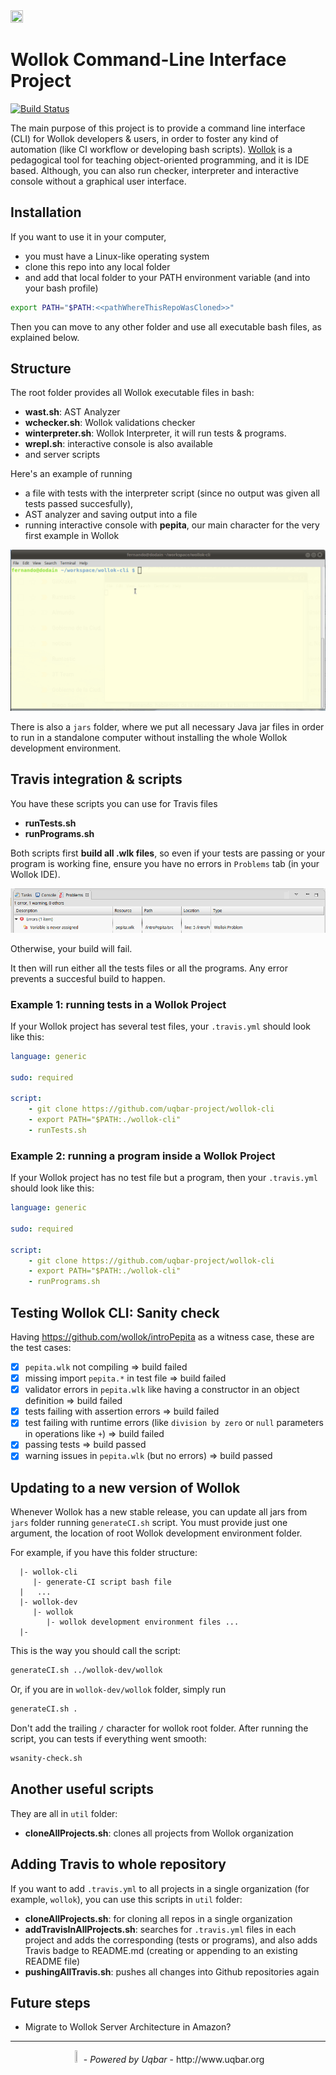 <image src="./images/wollokCLILogo2.png" height="20%" width="20%"/>

<!-- http://patorjk.com/software/taag/#p=display&f=Larry%203D&t=cli -->

# Wollok Command-Line Interface Project

[![Build Status](https://travis-ci.org/uqbar-project/wollok-cli.svg?branch=master)](https://travis-ci.org/uqbar-project/wollok-cli)

The main purpose of this project is to provide a command line interface (CLI) for Wollok developers & users, in order to foster any kind of automation (like CI workflow or developing bash scripts). [Wollok](http://www.wollok.org/en/) is a pedagogical tool for teaching object-oriented programming, and it is IDE based. Although, you can also run checker, interpreter and interactive console without a graphical user interface.

## Installation

If you want to use it in your computer, 

- you must have a Linux-like operating system
- clone this repo into any local folder
- and add that local folder to your PATH environment variable (and into your bash profile)

```bash
export PATH="$PATH:<<pathWhereThisRepoWasCloned>>"
```

Then you can move to any other folder and use all executable bash files, as explained below.

## Structure

The root folder provides all Wollok executable files in bash:

- **wast.sh**: AST Analyzer
- **wchecker.sh**: Wollok validations checker
- **winterpreter.sh**: Wollok Interpreter, it will run tests & programs.
- **wrepl.sh**: interactive console is also available
- and server scripts

Here's an example of running 

- a file with tests with the interpreter script (since no output was given all tests passed succesfully),
- AST analyzer and saving output into a file
- running interactive console with **pepita**, our main character for the very first example in Wollok 

![](images/wollokConsole.gif)

There is also a `jars` folder, where we put all necessary Java jar files in order to run in a standalone computer without installing the whole Wollok development environment.

## Travis integration & scripts

You have these scripts you can use for Travis files

- **runTests.sh**
- **runPrograms.sh**

Both scripts first **build all .wlk files**, so even if your tests are passing or your program is working fine, ensure you have no errors in `Problems` tab (in your Wollok IDE).

![image](images/wollokProblems.png)

Otherwise, your build will fail.

It then will run either all the tests files or all the programs. Any error prevents a succesful build to happen.

### Example 1: running tests in a Wollok Project

If your Wollok project has several test files, your `.travis.yml` should look like this:

```yml
language: generic

sudo: required

script:
    - git clone https://github.com/uqbar-project/wollok-cli
    - export PATH="$PATH:./wollok-cli"
    - runTests.sh
```

### Example 2: running a program inside a Wollok Project

If your Wollok project has no test file but a program, then your `.travis.yml` should look like this:

```yml
language: generic

sudo: required

script:
    - git clone https://github.com/uqbar-project/wollok-cli
    - export PATH="$PATH:./wollok-cli"
    - runPrograms.sh
```

## Testing Wollok CLI: Sanity check

Having https://github.com/wollok/introPepita as a witness case, these are the test cases:

- [x] `pepita.wlk` not compiling => build failed
- [x] missing import `pepita.*` in test file => build failed
- [x] validator errors in `pepita.wlk` like having a constructor in an object definition => build failed
- [x] tests failing with assertion errors => build failed
- [x] test failing with runtime errors (like `division by zero` or `null` parameters in operations like `+`) => build failed
- [x] passing tests => build passed
- [x] warning issues in `pepita.wlk` (but no errors) => build passed

## Updating to a new version of Wollok

Whenever Wollok has a new stable release, you can update all jars from `jars` folder running `generateCI.sh` script. You must provide just one argument, the location of root Wollok development environment folder.

For example, if you have this folder structure:

```
  |- wollok-cli
     |- generate-CI script bash file
  |   ...
  |- wollok-dev
     |- wollok
        |- wollok development environment files ...
  |-
```

This is the way you should call the script:

```bash
generateCI.sh ../wollok-dev/wollok
```

Or, if you are in `wollok-dev/wollok` folder, simply run

```bash
generateCI.sh .
```

Don't add the trailing `/` character for wollok root folder. After running the script, you can tests if everything went smooth:

```bash
wsanity-check.sh
```

## Another useful scripts

They are all in `util` folder:

- **cloneAllProjects.sh**: clones all projects from Wollok organization

## Adding Travis to whole repository

If you want to add `.travis.yml` to all projects in a single organization (for example, `wollok`), you can use this scripts in `util` folder:

- **cloneAllProjects.sh**: for cloning all repos in a single organization
- **addTravisInAllProjects.sh**: searches for `.travis.yml` files in each project and adds the corresponding (tests or programs), and also adds Travis badge to README.md (creating or appending to an existing README file)
- **pushingAllTravis.sh**: pushes all changes into Github repositories again

## Future steps

- Migrate to Wollok Server Architecture in Amazon?

___

<div style="width: 100%; text-align: center; margin: auto;">
    <image src="./images/uqbarLogo.png" height="3%" width="3%"/> - <i>Powered by Uqbar</i> - http://www.uqbar.org
</div>
